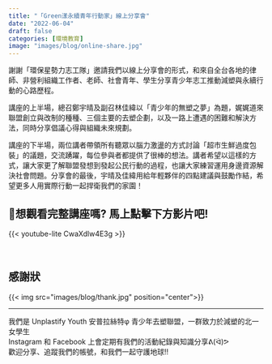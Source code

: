 ```yaml
---
title: "「Green漾永續青年行動家」線上分享會"
date: "2022-06-04"
draft: false
categories: [環境教育]
image: "images/blog/online-share.jpg"
---
```


謝謝「環保星勢力志工隊」邀請我們以線上分享會的形式，和來自全台各地的律師、非營利組織工作者、老師、社會青年、學生分享青少年志工推動減塑與永續行動的心路歷程。

講座的上半場，總召鄭宇晴及副召林佳緯以「青少年的無塑之夢」為題，娓娓道來聯盟創立與改制的種種、三個主要的去塑企劃，以及一路上遭遇的困難和解決方法，同時分享倡議心得與組織未來規劃。

講座的下半場，兩位講者帶領所有聽眾以腦力激盪的方式討論「超市生鮮過度包裝」的議題，交流踴躍，每位參與者都提供了很棒的想法。講者希望以這樣的方式，讓大家更了解聯盟發想到發起公民行動的過程，也讓大家練習運用身邊資源解決社會問題。分享會的最後，宇晴及佳緯用給年輕夥伴的四點建議與鼓勵作結，希望更多人用實際行動一起捍衛我們的家園！

## 📢想觀看完整講座嗎? 馬上點擊下方影片吧!
{{< youtube-lite CwaXdlw4E3g >}}

<br>

## 感謝狀
{{< img src="images/blog/thank.jpg" position="center">}}

<hr>
我們是 Unplastify Youth 安普拉絲特φ 青少年去塑聯盟，一群致力於減塑的北一女學生<br>
Instagram 和 Facebook 上會定期有我們的活動紀錄與知識分享ᕕ(ᐛ)ᕗ<br>
歡迎分享、追蹤我們的帳號，和我們一起守護地球!!